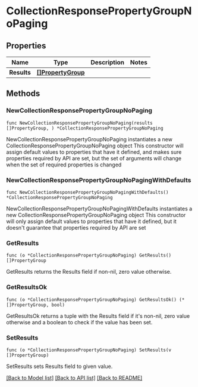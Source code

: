 # CollectionResponsePropertyGroupNoPaging

## Properties

Name | Type | Description | Notes
------------ | ------------- | ------------- | -------------
**Results** | [**[]PropertyGroup**](PropertyGroup.md) |  | 

## Methods

### NewCollectionResponsePropertyGroupNoPaging

`func NewCollectionResponsePropertyGroupNoPaging(results []PropertyGroup, ) *CollectionResponsePropertyGroupNoPaging`

NewCollectionResponsePropertyGroupNoPaging instantiates a new CollectionResponsePropertyGroupNoPaging object
This constructor will assign default values to properties that have it defined,
and makes sure properties required by API are set, but the set of arguments
will change when the set of required properties is changed

### NewCollectionResponsePropertyGroupNoPagingWithDefaults

`func NewCollectionResponsePropertyGroupNoPagingWithDefaults() *CollectionResponsePropertyGroupNoPaging`

NewCollectionResponsePropertyGroupNoPagingWithDefaults instantiates a new CollectionResponsePropertyGroupNoPaging object
This constructor will only assign default values to properties that have it defined,
but it doesn't guarantee that properties required by API are set

### GetResults

`func (o *CollectionResponsePropertyGroupNoPaging) GetResults() []PropertyGroup`

GetResults returns the Results field if non-nil, zero value otherwise.

### GetResultsOk

`func (o *CollectionResponsePropertyGroupNoPaging) GetResultsOk() (*[]PropertyGroup, bool)`

GetResultsOk returns a tuple with the Results field if it's non-nil, zero value otherwise
and a boolean to check if the value has been set.

### SetResults

`func (o *CollectionResponsePropertyGroupNoPaging) SetResults(v []PropertyGroup)`

SetResults sets Results field to given value.



[[Back to Model list]](../README.md#documentation-for-models) [[Back to API list]](../README.md#documentation-for-api-endpoints) [[Back to README]](../README.md)


